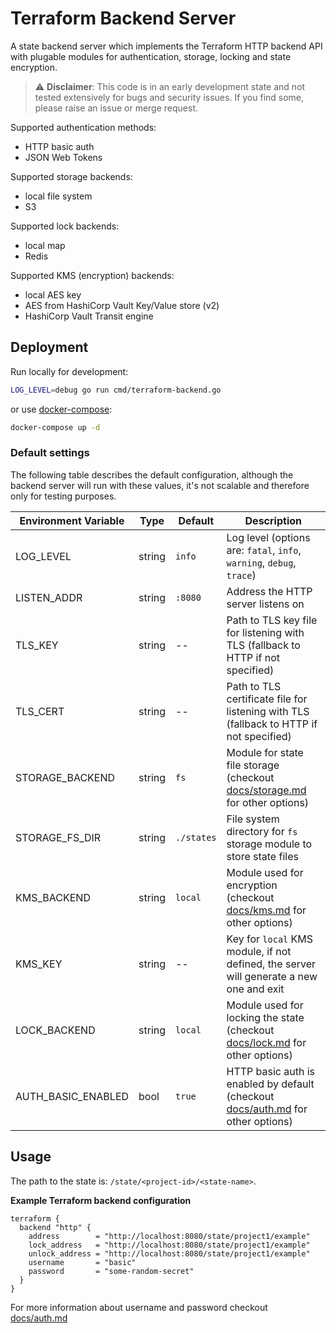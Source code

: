 # Terraform Backend Server

A state backend server which implements the Terraform HTTP backend API with plugable modules for authentication, storage, locking and state encryption.

> :warning: **Disclaimer**: This code is in an early development state and not tested extensively for bugs and security issues. If you find some, please raise an issue or merge request.

Supported authentication methods:
- HTTP basic auth
- JSON Web Tokens

Supported storage backends:
- local file system
- S3

Supported lock backends:
- local map
- Redis

Supported KMS (encryption) backends:
- local AES key
- AES from HashiCorp Vault Key/Value store (v2)
- HashiCorp Vault Transit engine

## Deployment

Run locally for development:
```sh
LOG_LEVEL=debug go run cmd/terraform-backend.go
```

or use [docker-compose](./docker-compose.yml):
```sh
docker-compose up -d
```

### Default settings

The following table describes the default configuration, although the backend server will run with these values, it's not scalable and therefore only for testing purposes. 

| Environment Variable | Type   | Default    | Description                                                                                       |
|----------------------|--------|------------|---------------------------------------------------------------------------------------------------|
| LOG_LEVEL            | string | `info`     | Log level (options are: `fatal`, `info`, `warning`, `debug`, `trace`)                             |
| LISTEN_ADDR          | string | `:8080`    | Address the HTTP server listens on                                                                |
| TLS_KEY              | string | --         | Path to TLS key file for listening with TLS (fallback to HTTP if not specified)                 |
| TLS_CERT             | string | --         | Path to TLS certificate file for listening with TLS (fallback to HTTP if not specified)         |
| STORAGE_BACKEND      | string | `fs`       | Module for state file storage (checkout [docs/storage.md](./docs/storage.md) for other options)   |
| STORAGE_FS_DIR       | string | `./states` | File system directory for `fs` storage module to store state files                                |
| KMS_BACKEND          | string | `local`    | Module used for encryption (checkout [docs/kms.md](./docs/kms.md) for other options)              |
| KMS_KEY              | string | --         | Key for `local` KMS module, if not defined, the server will generate a new one and exit           |
| LOCK_BACKEND         | string | `local`    | Module used for locking the state (checkout [docs/lock.md](./docs/lock.md) for other options)     |
| AUTH_BASIC_ENABLED   | bool   | `true`     | HTTP basic auth is enabled by default (checkout [docs/auth.md](./docs/auth.md) for other options) |

## Usage

The path to the state is: `/state/<project-id>/<state-name>`.

**Example Terraform backend configuration**
```hcl
terraform {
  backend "http" {
    address        = "http://localhost:8080/state/project1/example"
    lock_address   = "http://localhost:8080/state/project1/example"
    unlock_address = "http://localhost:8080/state/project1/example"
    username       = "basic"
    password       = "some-random-secret"
  }
}
```

For more information about username and password checkout [docs/auth.md](./docs/auth.md)
